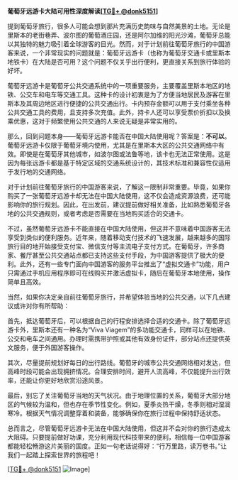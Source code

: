 **葡萄牙远游卡大陆可用性深度解读[[TG💪+ @donk5151](https://t.me/s/donk5151)]**

提到葡萄牙旅行，很多人可能会想到那片充满历史韵味与自然美景的土地。无论是里斯本的老街巷弄、波尔图的葡萄酒庄园，还是阿尔加维的阳光沙滩，葡萄牙总能以其独特的魅力吸引着全球游客的目光。然而，对于计划前往葡萄牙旅行的中国游客来说，一个非常现实的问题就是：葡萄牙远游卡（也称为葡萄牙交通卡或里斯本地铁卡）在大陆是否可用？这个问题不仅关乎出行便利，更直接关系到旅行体验的好坏。

葡萄牙远游卡是葡萄牙公共交通系统中的一项重要服务，主要覆盖里斯本地区的地铁、公交车和电车等交通工具。这种卡的设计初衷是为了方便当地居民及游客在里斯本及其周边地区进行便捷的公共交通出行。卡内预存金额可以用于支付乘坐各种公共交通工具的费用，且支持多次充值。此外，持卡人还可以享受票价折扣以及换乘优惠，这对于频繁使用公共交通的人来说无疑是非常实用的。

那么，回到问题本身——葡萄牙远游卡能否在中国大陆使用呢？答案是：**不可以**。葡萄牙远游卡仅限于葡萄牙境内使用，尤其是在里斯本大区的公共交通网络中有效。即使是在葡萄牙其他城市，如波尔图或法鲁等地，该卡也无法正常使用。这是因为每张远游卡都是基于特定区域的交通系统设计的，其技术标准和兼容性仅适用于发行地的交通网络。

对于计划前往葡萄牙旅行的中国游客来说，了解这一限制非常重要。毕竟，如果你购买了一张葡萄牙远游卡却无法在中国大陆使用，这不仅会造成资源浪费，还可能影响你的旅行规划。因此，在出发前，建议提前做好相关准备，比如熟悉葡萄牙各地的公共交通规则，或者考虑是否需要在当地购买适合的交通卡。

不过，虽然葡萄牙远游卡不能直接在中国大陆使用，但这并不意味着中国游客无法享受到类似的便利服务。近年来，随着移动支付技术的飞速发展，越来越多的国际旅行目的地开始接受支付宝、微信支付等主流电子支付方式。在葡萄牙，许多商家、餐厅甚至公共交通站点都已支持这些支付手段，为中国游客提供了极大的便利。此外，还有一些专门面向中国游客的服务平台推出了“虚拟交通卡”功能，用户只需通过手机应用程序即可在线购买并激活虚拟卡，随后在葡萄牙本地使用，操作简单且高效。

当然，如果你决定亲自前往葡萄牙旅行，并希望体验当地的公共交通，以下几点建议或许对你有所帮助：

首先，抵达葡萄牙后，可以根据自己的行程安排选择合适的交通卡。除了葡萄牙远游卡外，里斯本还有一种名为“Viva Viagem”的多功能交通卡，同样可以在地铁、公交和电车之间通用。办理时需携带护照或其他有效身份证件，部分站点还提供英文服务，便于外国游客操作。

其次，尽量提前规划好每日的出行路线。葡萄牙的城市公共交通网络相对发达，但高峰时段可能会出现拥挤情况。合理安排时间，避开人流高峰，不仅能提升出行效率，还能让你更好地欣赏沿途风景。

最后，别忘了关注葡萄牙当地的天气状况。由于地理位置的关系，葡萄牙大部分地区的气候较为温和，但也存在季节性变化。例如，夏季炎热干燥，冬季则相对湿润寒冷。根据天气情况调整穿着和装备，能够确保你在旅行过程中保持舒适状态。

总而言之，尽管葡萄牙远游卡无法在中国大陆使用，但这并不会对你的旅行造成太大阻碍。只要提前做好功课，充分利用现代科技带来的便利，相信每一位中国游客都能轻松畅游这片美丽的国度。正如一句老话说得好：“行万里路，读万卷书。”让我们一起踏上探索世界的旅程吧！

[[TG💪+ @donk5151](https://t.me/s/donk5151) ![Image](https://i.postimg.cc/rwNCRYN7/Snipaste-2025-04-30-17-27-05.png)]